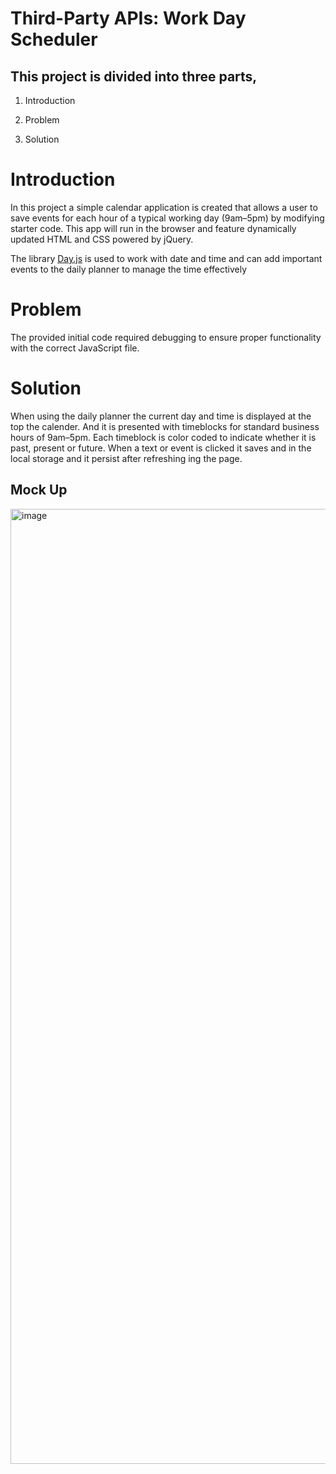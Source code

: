 #  Third-Party APIs: Work Day Scheduler

## This project is divided into three parts,


1. Introduction

2. Problem

3. Solution


# Introduction

 In this project a simple calendar application is created that allows a user to save events for each hour of a typical working day (9am&ndash;5pm) by modifying starter code. 
 This app will run in the browser and feature dynamically updated HTML and CSS powered by jQuery.

The library  [Day.js](https://day.js.org/en/) is used  to work with date and time and can add important events to the daily planner to manage the time effectively


# Problem

The provided initial code required debugging to ensure proper functionality with the correct JavaScript file.


# Solution

When using the daily planner the current day and time is displayed at the top the calender.
And it is presented with timeblocks for standard business hours of 9am&ndash;5pm. 
Each timeblock is color coded to indicate whether it is past, present or future.
When a text  or event is clicked it saves and in the local storage and it persist after refreshing ing the page.


## Mock Up

<img width="1528" alt="image" src="https://github.com/MeerKar/WorkDaySchedule/assets/116701851/be0ff54b-1efd-4c76-b776-437b6614a1b3">







